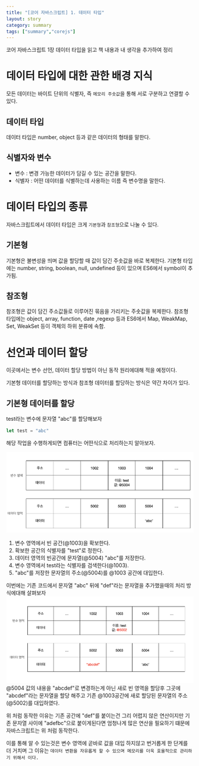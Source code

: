```yaml
---
title: "[코어 자바스크립트] 1. 데이터 타입"
layout: story
category: summary
tags: ["summary","corejs"]
---
```

코어 자바스크립트 1장 데이터 타입을 읽고 책 내용과 내 생각을 추가하여 정리

# 데이터 타입에 대한 관한 배경 지식
모든 데이터는 바이트 단위의 식별자, 즉 `메모리 주솟값`을 통해 서로 구분하고 연결할 수 있다.

## 데이터 타입
데이터 타입은 number, object 등과 같은 데이터의 형태를 말한다. 

## 식별자와 변수
- 변수 : 변경 가능한 데이터가 담길 수 있는 공간을 말한다.
- 식별자 : 어떤 데이터를 식별하는데 사용하는 이름 즉 변수명을 말한다.

# 데이터 타입의 종류
자바스크립트에서 데이터 타입은 크게 `기본형`과 `참조형`으로 나눌 수 있다.

## 기본형
기본형은 불변성을 띄며 값을 할당할 때 값이 담긴 주솟값을 바로 복제한다.
기본형 타입에는 number, string, boolean, null, undefined 등이 있으며 ES6에서 symbol이 추가됨.

## 참조형
참조형은 값이 담긴 주소값들로 이루어진 묶음을 가리키는 주솟값을 복제한다.
참조형 타입에는 object, array, function, date ,regexp 등과 ES6에서 Map, WeakMap, Set, WeakSet 등이 객체의 하위 분류에 속함.

# 선언과 데이터 할당
이곳에서는 변수 선언, 데이터 할당 방법이 아닌 동작 원리에대해 적을 예정이다.

기본형 데이터를 할당하는 방식과 참조형 데이터를 할당하는 방식은 약간 차이가 있다.

## 기본형 데이터를 할당
test라는 변수에 문자열 "abc"를 할당해보자
```js
let test = "abc"
```
해당 작업을 수행하게되면 컴퓨터는 어떤식으로 처리하는지 알아보자.

![r1](/assets/summary/corejs/1/1.png)

1. 변수 영역에서 빈 공간(@1003)을 확보한다.
2. 확보한 공간의 식별자를 "test"로 정한다.
3. 데이터 영역의 빈공간에 문자열(@5004) "abc"를 저장한다.
4. 변수 영역에서 test라는 식별자를 검색한다(@1003).
5. "abc"를 저장한 문자열의 주소(@5004)를 @1003 공간에 대입한다.


이번에는 기존 코드에서 문자열 "abc" 뒤에 "def"라는 문자열을 추가했을때의 처리 방식에대해 살펴보자
![r2](/assets/summary/corejs/1/2.png)
@5004 값의 내용을 "abcdef"로 변경하는게 아닌 새로 빈 영역을 할당후 그곳에 "abcdef"라는 문자열을 할당 해주고 기존 @1003공간에 새로 할당된 문자열의 주소 (@5002)를 대입하였다.

위 처럼 동작한 이유는 기존 공간에 "def"를 붙이는건 그리 어렵지 않은 연산이지만 기존 문자열 사이에 "adefbc"으로 붙이게된다면 엄청나게 많은 연산을 필요하기 떄문에 자바스크립트는 위 처럼 동작한다.

이를 통해 알 수 있는것은 변수 영역에 곧바로 값을 대입 하지않고 번거롭게 한 단계를 더 거치며 그 이유는 `데이터 변환을 자유롭게 할 수 있으며 메모리를 더욱 효율적으로 관리하기 위해서 이다.`

